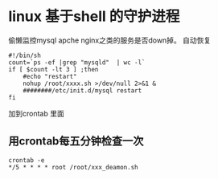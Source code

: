 linux 基于shell 的守护进程
==========================

偷懒监控mysql  apche  nginx之类的服务是否down掉。
自动恢复
 
	#!/bin/sh
	count=`ps -ef |grep "mysqld"  | wc -l`
	if [ $count -lt 3 ] ;then
		#echo "restart"
		nohup /root/xxxx.sh >/dev/null 2>&1 &
		########/etc/init.d/mysql restart
	fi
加到crontab 里面




用crontab每五分钟检查一次
--------------------------
	crontab -e
	*/5 * * * * root /root/xxx_deamon.sh
